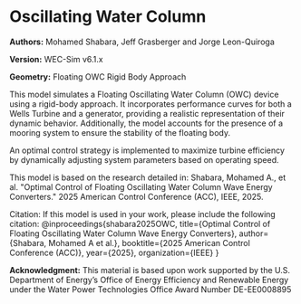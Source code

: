 # Oscillating Water Column

**Authors:** Mohamed Shabara, Jeff Grasberger and Jorge Leon-Quiroga

**Version:** WEC-Sim v6.1.x

**Geometry:** Floating OWC Rigid Body Approach

This model simulates a Floating Oscillating Water Column (OWC) device using a rigid-body approach. 
It incorporates performance curves for both a Wells Turbine and a generator, providing a realistic 
representation of their dynamic behavior. Additionally, the model accounts for the presence of a
 mooring system to ensure the stability of the floating body.

An optimal control strategy is implemented to maximize turbine efficiency by dynamically adjusting system parameters based on operating speed.

This model is based on the research detailed in:
Shabara, Mohamed A., et al. "Optimal Control of Floating Oscillating Water Column Wave Energy Converters." 2025 American Control Conference (ACC), IEEE, 2025.

Citation:
If this model is used in your work, please include the following citation:
@inproceedings{shabara2025OWC,
  title={Optimal Control of Floating Oscillating Water Column Wave Energy Converters},
  author={Shabara, Mohamed A et al.},
  booktitle={2025 American Control Conference (ACC)},
  year={2025},
  organization={IEEE}
}

**Acknowledgment:** This material is based upon work supported by the U.S.
Department of Energy’s Office of Energy Efficiency and Renewable Energy 
under the Water Power Technologies Office Award Number DE-EE0008895